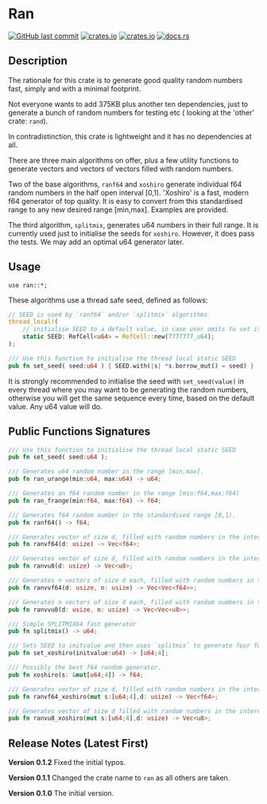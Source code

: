 # Ran

[<img alt="GitHub last commit" src="https://img.shields.io/github/last-commit/liborty/random/HEAD?logo=github">](https://github.com/liborty/random)
[<img alt="crates.io" src="https://img.shields.io/crates/v/ran?logo=rust">](https://crates.io/crates/ran)
[<img alt="crates.io" src="https://img.shields.io/crates/d/ran?logo=rust">](https://crates.io/crates/ran)
[<img alt="docs.rs" src="https://img.shields.io/docsrs/ran?logo=rust">](https://docs.rs/ran)

## Description

The rationale for this crate is to generate good quality random numbers fast, simply and with a minimal footprint.

Not everyone wants to add 375KB plus another ten dependencies, just to generate a bunch of random numbers for testing etc ( looking at the 'other' crate: `rand`).

In contradistinction, this crate is lightweight and it has no dependencies at all.

There are three main algorithms on offer, plus a few utility functions to generate vectors and vectors of vectors filled with random numbers.

Two of the base algorithms, `ranf64` and `xoshiro` generate individual f64 random numbers in the half open interval [0,1). 'Xoshiro' is a fast, modern f64 generator of top quality. It is easy to convert from this standardised range to any new desired range [min,max]. Examples are provided.

The third algorithm, `splitmix`, generates u64 numbers in their full range. It is currently used just to initialise the seeds for `xoshiro`. However, it does pass the tests. We may add an optimal u64 generator later.

## Usage

`use ran::*;`

These algorithms use a thread safe seed, defined as follows:
```rust
// SEED is used by `ranf64` and/or `splitmix` algorithms
thread_local!(
    // initialise SEED to a default value, in case user omits to set it
    static SEED: RefCell<u64> = RefCell::new(7777777_u64);
);

/// Use this function to initialise the thread local static SEED
pub fn set_seed( seed:u64 ) { SEED.with(|s| *s.borrow_mut() = seed) }
```
It is strongly recommended to initialise the seed with `set_seed(value)` in every thread where you may want to be generating the random numbers, otherwise you will get the same sequence every time, based on the default value. Any u64 value will do.

## Public Functions Signatures

```Rust
/// Use this function to initialise the thread local static SEED
pub fn set_seed( seed:u64 );

/// Generates u64 random number in the range [min,max].
pub fn ran_urange(min:u64, max:u64) -> u64;

/// Generates an f64 random number in the range [min:f64,max:f64)
pub fn ran_frange(min:f64, max:f64) -> f64;

/// Generates f64 random number in the standardised range [0,1).
pub fn ranf64() -> f64;

/// Generates vector of size d, filled with random numbers in the interval [0_f64,1_f64).
pub fn ranvf64(d: usize) -> Vec<f64>;

/// Generates vector of size d, filled with random numbers in the interval [0_u8,255_u8].
pub fn ranvu8(d: usize) -> Vec<u8>;

/// Generates n vectors of size d each, filled with random numbers in the interval [0_f64,1_f64).
pub fn ranvvf64(d: usize, n: usize) -> Vec<Vec<f64>>;

/// Generates n vectors of size d each, filled with random numbers in the interval [0_u8,255_u8].
pub fn ranvvu8(d: usize, n: usize) -> Vec<Vec<u8>>;

/// Simple SPLITMIX64 fast generator
pub fn splitmix() -> u64;

/// Sets SEED to initvalue and then uses `splitmix` to generate four further seeds for `xoshiro`
pub fn set_xoshiro(initvalue:u64) -> [u64;4];

/// Possibly the best f64 random generator.
pub fn xoshiro(s: &mut[u64;4]) -> f64;

/// Generates vector of size d, filled with random numbers in the interval [0_f64,1_f64).
pub fn ranvf64_xoshiro(mut s:[u64;4],d: usize) -> Vec<f64>;

/// Generates vector of size d filled with random numbers in the interval [0_u8,255_u8],
pub fn ranvu8_xoshiro(mut s:[u64;4],d: usize) -> Vec<u8>;
```

## Release Notes (Latest First)

**Version 0.1.2** Fixed the initial typos.

**Version 0.1.1** Changed the crate name to `ran` as all others are taken.

**Version 0.1.0** The initial version.
